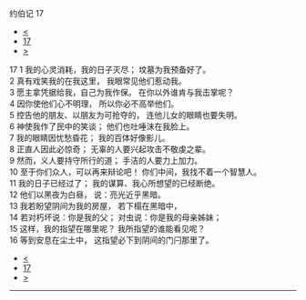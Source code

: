 ﻿





 约伯记 17




* [<](bible/JOB16.md)
* [17](bible/JOB.md)
* [>](bible/JOB18.md)



 
17 
1 我的心灵消耗，我的日子灭尽； 坟墓为我预备好了。  
2 真有戏笑我的在我这里， 我眼常见他们惹动我。     
3 愿主拿凭据给我，自己为我作保。 在你以外谁肯与我击掌呢？  
4 因你使他们心不明理， 所以你必不高举他们。  
5 控告他的朋友、以朋友为可抢夺的， 连他儿女的眼睛也要失明。     
6 神使我作了民中的笑谈； 他们也吐唾沫在我脸上。  
7 我的眼睛因忧愁昏花； 我的百体好像影儿。  
8 正直人因此必惊奇； 无辜的人要兴起攻击不敬虔之辈。  
9 然而，义人要持守所行的道； 手洁的人要力上加力。  
10 至于你们众人，可以再来辩论吧！ 你们中间，我找不着一个智慧人。  
11 我的日子已经过了； 我的谋算、我心所想望的已经断绝。  
12 他们以黑夜为白昼， 说：亮光近乎黑暗。  
13 我若盼望阴间为我的房屋， 若下榻在黑暗中，  
14 若对朽坏说：你是我的父； 对虫说：你是我的母亲姊妹；  
15 这样，我的指望在哪里呢？ 我所指望的谁能看见呢？  
16 等到安息在尘土中， 这指望必下到阴间的门闩那里了。 
* [<](bible/JOB16.md)
* [17](bible/JOB.md)
* [>](bible/JOB18.md)





---









